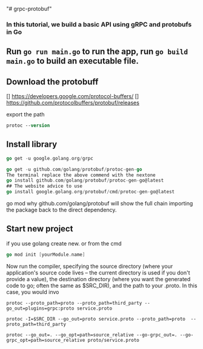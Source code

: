 "# grpc-protobuf"

### In this tutorial, we build a basic API using gRPC and protobufs in Go

## Run `go run main.go` to run the app, run `go build main.go` to build an executable file.

## Download the protobuff
[]  https://developers.google.com/protocol-buffers/
[]  https://github.com/protocolbuffers/protobuf/releases

export the path
```ps
protoc --version
```
## Install library
```go
go get -u google.golang.org/grpc
```
```go
go get -u github.com/golang/protobuf/protoc-gen-go
The terminal replace the above commend with the nextone
go install github.com/golang/protobuf/protoc-gen-go@latest
## The website advice to use
go install google.golang.org/protobuf/cmd/protoc-gen-go@latest
```
go mod why github.com/golang/protobuf will show the full chain importing the package back to the direct dependency.


## Start new project

if you use golang create new. or from the cmd 
```go
go mod init [yourModule.name]
```
Now run the compiler, specifying the source directory (where your application's source code lives – the current directory is used if you don't provide a value), the destination directory (where you want the generated code to go; often the same as $SRC_DIR), and the path to your .proto. In this case, you would invo
```
protoc --proto_path=proto --proto_path=third_party --go_out=plugins=grpc:proto service.proto

protoc -I=$SRC_DIR --go_out=proto service.proto --proto_path=proto  --proto_path=third_party 

protoc --go_out=. --go_opt=path=source_relative --go-grpc_out=. --go-grpc_opt=path=source_relative proto/service.proto
```